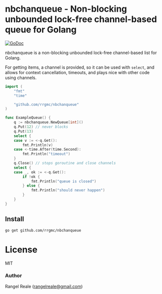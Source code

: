 # nbchanqueue - Non-blocking unbounded lock-free channel-based queue for Golang
[![GoDoc](https://godoc.org/github.com/rrgmc/nbchanqueue?status.png)](https://godoc.org/github.com/rrgmc/nbchanqueue)

nbchanqueue is a non-blocking unbounded lock-free channel-based list for Golang.

For getting items, a channel is provided, so it can be used with `select`, and allows for context cancellation,
timeouts, and plays nice with other code using channels.

```go
import (
    "fmt"
    "time"

    "github.com/rrgmc/nbchanqueue"
)

func ExampleQueue() {
    q := nbchanqueue.NewQueue[int]()
    q.Put(12) // never blocks
    q.Put(13)
    select {
    case v := <-q.Get():
        fmt.Println(v)
    case <-time.After(time.Second):
        fmt.Println("timeout")
    }
    q.Close() // stops goroutine and close channels
    select {
    case _, ok := <-q.Get():
        if !ok {
            fmt.Println("queue is closed")
        } else {
            fmt.Println("should never happen")
        }
    }
}
```

## Install

```shell
go get github.com/rrgmc/nbchanqueue
```

# License

MIT

### Author

Rangel Reale (rangelreale@gmail.com)
